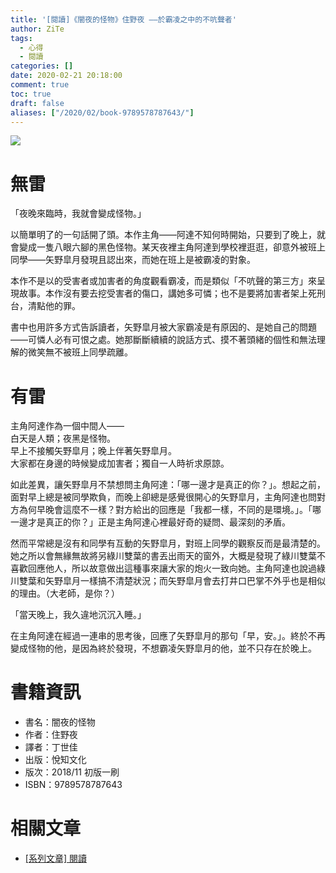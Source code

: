 ```yaml
---
title: '[閱讀]《闇夜的怪物》住野夜 ——於霸凌之中的不吭聲者'
author: ZiTe
tags:
  - 心得
  - 閱讀
categories: []
date: 2020-02-21 20:18:00
comment: true
toc: true
draft: false
aliases: ["/2020/02/book-9789578787643/"]
---
```

![](https://1.bp.blogspot.com/-OkNE8tU-dbg/XonImChNOyI/AAAAAAAACD4/_gf2veM8BukmAik1mIcIJEcUT892lhymACKgBGAsYHg/s640/DSC_0008.JPG)

# 無雷

「夜晚來臨時，我就會變成怪物。」  

以簡單明了的一句話開了頭。本作主角——阿達不知何時開始，只要到了晚上，就會變成一隻八眼六腳的黑色怪物。某天夜裡主角阿達到學校裡逛逛，卻意外被班上同學——矢野皐月發現且認出來，而她在班上是被霸凌的對象。  

<!--more-->

本作不是以的受害者或加害者的角度觀看霸凌，而是類似「不吭聲的第三方」來呈現故事。本作沒有要去挖受害者的傷口，講她多可憐；也不是要將加害者架上死刑台，清點他的罪。  

書中也用許多方式告訴讀者，矢野皐月被大家霸凌是有原因的、是她自己的問題——可憐人必有可恨之處。她那斷斷續續的說話方式、摸不著頭緒的個性和無法理解的微笑無不被班上同學疏離。  

# 有雷

主角阿達作為一個中間人——  
白天是人類；夜黑是怪物。  
早上不接觸矢野皐月；晚上伴著矢野皐月。  
大家都在身邊的時候變成加害者；獨自一人時祈求原諒。  

如此差異，讓矢野皐月不禁想問主角阿達：「哪一邊才是真正的你？」。想起之前，面對早上總是被同學欺負，而晚上卻總是感覺很開心的矢野皐月，主角阿達也問對方為何早晚會這麼不一樣？對方給出的回應是「我都一樣，不同的是環境。」。「哪一邊才是真正的你？」正是主角阿達心裡最好奇的疑問、最深刻的矛盾。  

然而平常總是沒有和同學有互動的矢野皐月，對班上同學的觀察反而是最清楚的。她之所以會無緣無故將另綠川雙葉的書丟出雨天的窗外，大概是發現了綠川雙葉不喜歡回應他人，所以故意做出這種事來讓大家的炮火一致向她。主角阿達也說過綠川雙葉和矢野皐月一樣搞不清楚狀況；而矢野皐月會去打井口巴掌不外乎也是相似的理由。（大老師，是你？）  

「當天晚上，我久違地沉沉入睡。」  

在主角阿達在經過一連串的思考後，回應了矢野皐月的那句「早，安。」。終於不再變成怪物的他，是因為終於發現，不想霸凌矢野皐月的他，並不只存在於晚上。

# 書籍資訊

*   書名：闇夜的怪物
*   作者：住野夜
*   譯者：丁世佳
*   出版：悅知文化
*   版次：2018/11 初版一刷
*   ISBN：9789578787643

# 相關文章

* [\[系列文章\] 閱讀](/pages/serial/s-reading.html)